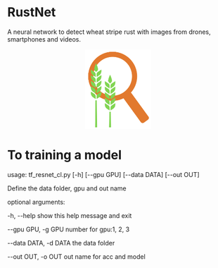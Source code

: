 # RustNet
A neural network to detect wheat stripe rust with images from drones, smartphones and videos.

<a href="http://Mrwow.github.io/RustNet"> <p align="center"><img src = "docs/img/logo.png" width = 150></p> </a>

# To training a model

usage: tf_resnet_cl.py [-h] [--gpu GPU] [--data DATA] [--out OUT]

Define the data folder, gpu and out name

optional arguments:

  -h, --help            show this help message and exit
  
  --gpu GPU, -g GPU     number for gpu:1, 2, 3
  
  --data DATA, -d DATA  the data folder
  
  --out OUT, -o OUT     out name for acc and model



